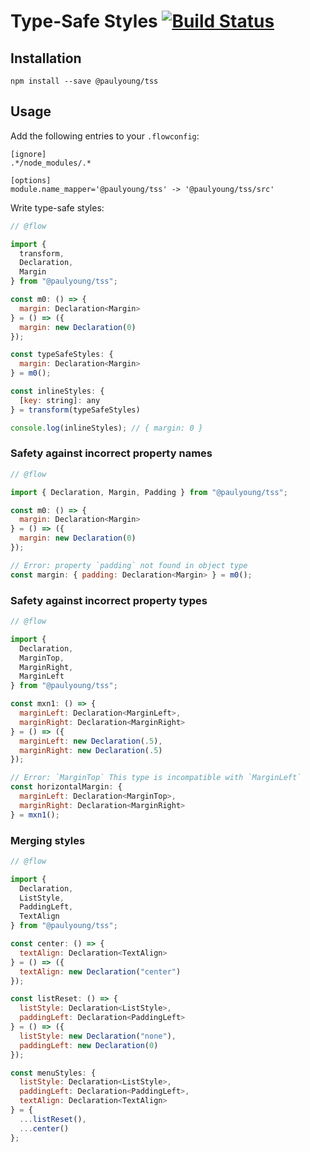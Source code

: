 # Type-Safe Styles [![Build Status](https://travis-ci.org/paulyoung/tss.svg?branch=master)](https://travis-ci.org/paulyoung/tss)


## Installation
```
npm install --save @paulyoung/tss
```

## Usage
Add the following entries to your `.flowconfig`:
```
[ignore]
.*/node_modules/.*

[options]
module.name_mapper='@paulyoung/tss' -> '@paulyoung/tss/src'
```

Write type-safe styles:
```javascript
// @flow

import {
  transform,
  Declaration,
  Margin
} from "@paulyoung/tss";

const m0: () => {
  margin: Declaration<Margin>
} = () => ({
  margin: new Declaration(0)
});

const typeSafeStyles: {
  margin: Declaration<Margin>
} = m0();

const inlineStyles: {
  [key: string]: any
} = transform(typeSafeStyles)

console.log(inlineStyles); // { margin: 0 }
```


### Safety against incorrect property names

```javascript
// @flow

import { Declaration, Margin, Padding } from "@paulyoung/tss";

const m0: () => {
  margin: Declaration<Margin>
} = () => ({
  margin: new Declaration(0)
});

// Error: property `padding` not found in object type
const margin: { padding: Declaration<Margin> } = m0();
```


### Safety against incorrect property types

```javascript
// @flow

import {
  Declaration,
  MarginTop,
  MarginRight,
  MarginLeft
} from "@paulyoung/tss";

const mxn1: () => {
  marginLeft: Declaration<MarginLeft>,
  marginRight: Declaration<MarginRight>
} = () => ({
  marginLeft: new Declaration(.5),
  marginRight: new Declaration(.5)
});

// Error: `MarginTop` This type is incompatible with `MarginLeft`
const horizontalMargin: {
  marginLeft: Declaration<MarginTop>,
  marginRight: Declaration<MarginRight>
} = mxn1();
```


### Merging styles

```javascript
// @flow

import {
  Declaration,
  ListStyle,
  PaddingLeft,
  TextAlign
} from "@paulyoung/tss";

const center: () => {
  textAlign: Declaration<TextAlign>
} = () => ({
  textAlign: new Declaration("center")
});

const listReset: () => {
  listStyle: Declaration<ListStyle>,
  paddingLeft: Declaration<PaddingLeft>
} = () => ({
  listStyle: new Declaration("none"),
  paddingLeft: new Declaration(0)
});

const menuStyles: {
  listStyle: Declaration<ListStyle>,
  paddingLeft: Declaration<PaddingLeft>,
  textAlign: Declaration<TextAlign>
} = {
  ...listReset(),
  ...center()
};
```
